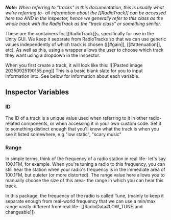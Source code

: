 ***Note:** When referring to "tracks" in this documentation, this is usually what we're referring to- all information about the [[RadioTrack]] can be accessed here too AND in the inspector, hence we generally refer to this class as the whole track with the RadioTrack as the "track class" or something similar.*

These are the containers for [[RadioTrack]]s, specifically for use in the Unity GUI. We keep it separate from RadioTracks so that we can use generic values independently of which track is chosen ([[#gain]], [[#attenuation]], etc). As well as this, using a wrapper allows the user to choose which track they want using a dropdown in the inspector.

When you first create a track, it will look like this:
![[Pasted image 20250925190155.png]]
This is a basic blank slate for you to input information into. See below for information about each variable.

## Inspector Variables
### ID
The ID of a track is a unique value used when referring to it in other radio-related components, or when accessing it in your own custom code. Set it to something distinct enough that you'll know what the track is when you see it listed somewhere, e.g "low static", "scary music"

### Range
In simple terms, think of the frequency of a radio station in real life- let's say 100.1FM, for example. When you're tuning a radio to this frequency, you can still hear the station when your radio's frequency is in the immediate area of 100.1FM, but quieter (or more distorted). The range value here allows you to manually choose the size of this area- the range in which you can hear this track.

In this package, the frequency of the radio is called Tune, (mainly to keep it separate enough from real-world frequency that we can use a min/max range vastly different from real life- [[RadioData#LOW_TUNE|and changeable]])

